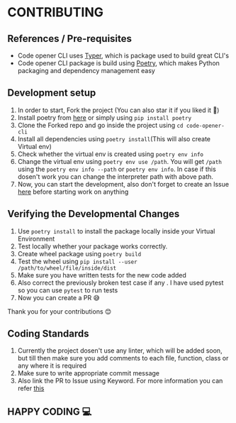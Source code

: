 # CONTRIBUTING 

## References / Pre-requisites
- Code opener CLI uses [Typer](https://typer.tiangolo.com/), which is package used to build great CLI's 
- Code opener CLI package is build using [Poetry](https://python-poetry.org/), which makes Python packaging and dependency management easy

## Development setup

1. In order to start, Fork the project (You can also star it if you liked it 🌟)
2. Install poetry from [here](https://python-poetry.org/docs/#installation) or simply using `pip install poetry` 
3. Clone the Forked repo and go inside the project using `cd code-opener-cli`
4. Install all dependencies using `poetry install`(This will also create Virtual env)
5. Check whether the virtual env is created using `poetry env info`
6. Change the virtual env using `poetry env use /path`. You will get `/path` using the `poetry env info --path` or `poetry env info`. In case if this dosen't work you can change the interpreter path with above path.
7. Now, you can start the development, also don't forget to create an Issue [here](https://github.com/shan7030/code-opener-cli/issues) before starting work on anything

## Verifying the Developmental Changes

1. Use `poetry install` to install the package locally inside your Virtual Environment
2. Test locally whether your package works correctly.
3. Create wheel package using `poetry build`
4. Test the wheel using `pip install --user /path/to/wheel/file/inside/dist`
5. Make sure you have written tests for the new code added
6. Also correct the previously broken test case if any . I have used pytest so you can use `pytest` to run tests
7. Now you can create a PR 😅

Thank you for your contributions 😊

## Coding Standards

1. Currently the project dosen't use any linter, which will be added soon, but till then make sure you add comments to each file, function, class or any where it is required
2. Make sure to write appropriate commit message 
3. Also link the PR to Issue using Keyword. For more information you can refer [this](https://docs.github.com/en/github/managing-your-work-on-github/linking-a-pull-request-to-an-issue#linking-a-pull-request-to-an-issue-using-a-keyword) 

## HAPPY CODING 💻